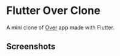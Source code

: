 # Flutter Over Clone

A mini clone of [Over](https://play.google.com/store/apps/details?id=app.over.editor&hl=en_US) app made with Flutter.

## Screenshots
